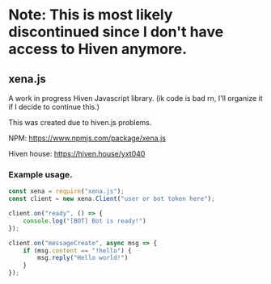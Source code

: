 # Note: This is most likely discontinued since I don't have access to Hiven anymore. 


## xena.js

A work in progress Hiven Javascript library. (ik code is bad rn, I'll organize it if I decide to continue this.)

This was created due to hiven.js problems.

NPM: https://www.npmjs.com/package/xena.js

Hiven house: https://hiven.house/yxt040

### Example usage.

```js
const xena = require("xena.js");
const client = new xena.Client("user or bot token here");

client.on("ready", () => {
    console.log("[BOT] Bot is ready!")
});

client.on("messageCreate", async msg => {
    if (msg.content == "!hello") {
        msg.reply("Hello world!")
    }
});
```
